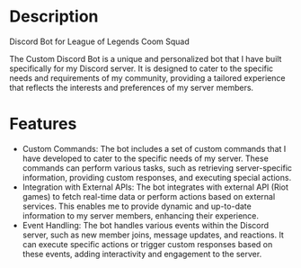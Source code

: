 # Description
Discord Bot for League of Legends Coom Squad

The Custom Discord Bot is a unique and personalized bot that I have built specifically for my Discord server. It is designed to cater to the specific needs and requirements of my community, providing a tailored experience that reflects the interests and preferences of my server members.

# Features 
- Custom Commands: The bot includes a set of custom commands that I have developed to cater to the specific needs of my server. These commands can perform various tasks, such as retrieving server-specific information, providing custom responses, and executing special actions.
- Integration with External APIs: The bot integrates with external API (Riot games) to fetch real-time data or perform actions based on external services. This enables me to provide dynamic and up-to-date information to my server members, enhancing their experience.
- Event Handling: The bot handles various events within the Discord server, such as new member joins, message updates, and reactions. It can execute specific actions or trigger custom responses based on these events, adding interactivity and engagement to the server.


